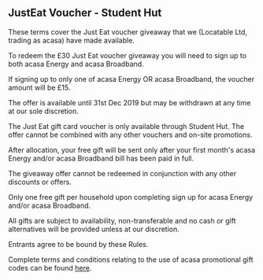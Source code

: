 ## JustEat Voucher - Student Hut

These terms cover the Just Eat voucher giveaway that we (Locatable Ltd, trading as acasa) have made available.

To redeem the £30 Just Eat voucher giveaway you will need to sign up to both acasa Energy and acasa Broadband.

If signing up to only one of acasa Energy OR acasa Broadband, the voucher amount will be £15.

The offer is available until 31st Dec 2019 but may be withdrawn at any time at our sole discretion.

The Just Eat gift card voucher is only available through Student Hut.
The offer cannot be combined with any other vouchers and on-site promotions.

After allocation, your free gift will be sent only after your first month's acasa Energy and/or acasa Broadband bill has been paid in full.

The giveaway offer cannot be redeemed in conjunction with any other discounts or offers.

Only one free gift per household upon completing sign up for acasa Energy and/or acasa Broadband.

All gifts are subject to availability, non-transferable and no cash or gift alternatives will be provided unless at our discretion.

Entrants agree to be bound by these Rules.

Complete terms and conditions relating to the use of acasa promotional gift codes can be found [here](https://github.com/locatable/acasa-docs/blob/master/promotional-gift-terms.md).
